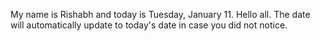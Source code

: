 My name is Rishabh and today is Tuesday, January 11. Hello all. The date will automatically update to today's date in case you did not notice.
